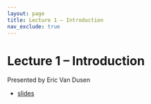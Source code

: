 ```yaml
---
layout: page
title: Lecture 1 – Introduction
nav_exclude: true
---
```


# Lecture 1 – Introduction

Presented by Eric Van Dusen

- [slides](#)
